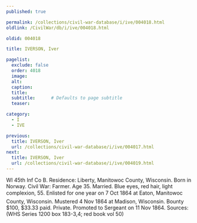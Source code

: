 ```yaml
---
published: true

permalink: /collections/civil-war-database/i/ive/004018.html
oldlink: /CivilWar/db/i/ive/004018.html

oldid: 004018

title: IVERSON, Iver

pagelist:
  exclude: false
  order: 4018
  image: 
  alt:
  caption:
  title:
  subtitle:      # Defaults to page subtitle
  teaser:

category: 
  - I 
  - IVE

previous:
  title: IVERSON, Iver
  url: /collections/civil-war-database/i/ive/004017.html  
next:
  title: IVERSON, Iver
  url: /collections/civil-war-database/i/ive/004019.html   
---
```

WI 45th Inf Co B. Residence: Liberty, Manitowoc County, Wisconsin. Born in Norway. Civil War: Farmer. Age 35. Married. Blue eyes, red hair, light complexion, 5&#146;5&#148;. Enlisted for one year on 7 Oct 1864 at Eaton, Manitowoc County, Wisconsin. Mustered 4 Nov 1864 at Madison, Wisconsin. Bounty $100, $33.33 paid. Private. Promoted to Sergeant on 11 Nov 1864. Sources: (WHS Series 1200 box 183-3,4; red book vol 50)